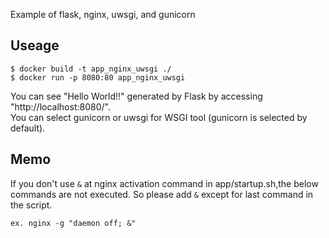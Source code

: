 Example of flask, nginx, uwsgi, and gunicorn
## Useage
```
$ docker build -t app_nginx_uwsgi ./
$ docker run -p 8080:80 app_nginx_uwsgi
```
You can see "Hello World!!" generated by Flask by accessing "http://localhost:8080/".  
You can select gunicorn or uwsgi for WSGI tool (gunicorn is selected by default).

## Memo
If you don't use `&` at nginx activation command in app/startup.sh,the below commands are not executed.
So please add `&` except for last command in the script.  
```
ex. nginx -g "daemon off; &"
```